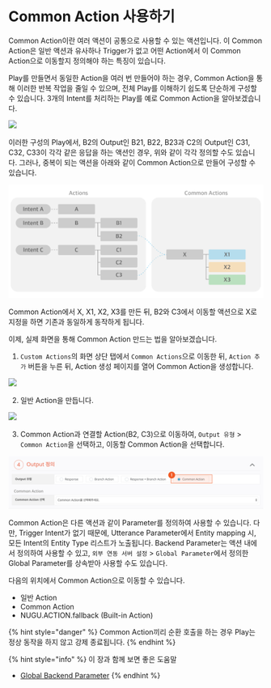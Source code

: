 # Common Action 사용하기

Common Action이란 여러 액션이 공통으로 사용할 수 있는 액션입니다. 이 Common Action은 일반 액션과 유사하나 Trigger가 없고 어떤 Action에서 이 Common Action으로 이동할지 정의해야 하는 특징이 있습니다.

Play를 만들면서 동일한 Action을 여러 번 만들어야 하는 경우, Common Action을 통해 이러한 반복 작업을 줄일 수 있으며, 전체 Play를 이해하기 쉽도록 단순하게 구성할 수 있습니다. 3개의 Intent를 처리하는 Play를 예로 Common Action을 알아보겠습니다. 

![](../../../.gitbook/assets/common1.png)

이러한 구성의 Play에서, B2의 Output인 B21, B22, B23과 C2의 Output인 C31, C32, C33이 각각 같은 응답을 하는 액션인 경우, 위와 같이 각각 정의할 수도 있습니다. 그러나, 중복이 되는 액션을 아래와 같이 Common Action으로 만들어 구성할 수 있습니다. 

![](../../../.gitbook/assets/common2-1.png)

Common Action에서 X, X1, X2, X3를 만든 뒤, B2와 C3에서 이동할 액션으로 X로 지정을 하면 기존과 동일하게 동작하게 됩니다.

이제, 실제 화면을 통해 Common Action 만드는 법을 알아보겠습니다.

1.  `Custom Actions`의 화면 상단 탭에서 `Common Actions`으로 이동한 뒤, `Action 추가` 버튼을 누른 뒤, Action 생성 페이지를 열어 Common Action을 생성합니다.

![](../../../.gitbook/assets/common4.gif)

2.  일반 Action을 만듭니다.

![](../../../.gitbook/assets/common5.png)

3.  Common Action과 연결할 Action\(B2, C3\)으로 이동하여, `Output 유형` &gt; `Common Action`을 선택하고, 이동할 Common Action을 선택합니다.

![](../../../.gitbook/assets/common3-1.gif)

Common Action은 다른 액션과 같이 Parameter를 정의하여 사용할 수 있습니다. 다만, Trigger Intent가 없기 때문에, Utterance Parameter에서 Entity mapping 시, 모든 Intent의 Entity Type 리스트가 노출됩니다. Backend Parameter는 액션 내에서 정의하여 사용할 수 있고, `외부 연동 서버 설정` &gt; `Global Parameter`에서 정의한 Global Parameter를 상속받아 사용할 수도 있습니다.

다음의 위치에서 Common Action으로 이동할 수 있습니다.

* 일반 Action
* Common Action
* NUGU.ACTION.fallback \(Built-in Action\)

{% hint style="danger" %}
Common Action끼리 순환 호출을 하는 경우 Play는 정상 동작을 하지 않고 강제 종료됩니다.
{% endhint %}

{% hint style="info" %}
이 장과 함께 보면 좋은 도움말

* [Global Backend Parameter](../customize-a-play.md#setting-backend-proxy)
{% endhint %}

